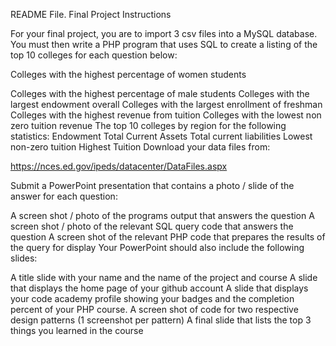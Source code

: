 README File.
Final Project Instructions

For your final project, you are to import 3 csv files into a MySQL database.
You must then write a PHP program that uses SQL to create a listing of the top
10 colleges for each question below:

Colleges with the highest percentage of women students

Colleges with the highest percentage of male students
Colleges with the largest endowment overall
Colleges with the largest enrollment of freshman
Colleges with the highest revenue from tuition
Colleges with the lowest non zero tuition revenue
The top 10 colleges by region for the following statistics:
Endowment
Total Current Assets
Total current liabilities
Lowest non-zero tuition
Highest Tuition
Download your data files from:

https://nces.ed.gov/ipeds/datacenter/DataFiles.aspx

Submit a PowerPoint presentation that contains a photo / slide of the answer
for each question:

A screen shot / photo of the programs output that answers the question
A screen shot / photo of the relevant SQL query code that answers the question
A screen shot of the relevant PHP code that prepares the results of the query
for display
Your PowerPoint should also include the following slides:

A title slide with your name and the name of the project and course
A slide that displays the home page of your github account
A slide that displays your code academy profile showing your badges and the
completion percent of your PHP course.
A screen shot of code for two respective design patterns (1 screenshot per
pattern)
A final slide that lists the top 3 things you learned in the course
